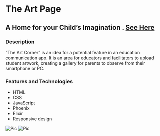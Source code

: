 # The Art Page 

## A Home for your Child’s Imagination .  [See Here](https://intense-ridge-92004.herokuapp.com/ )

### Description 
“The Art Corner” is an idea for a potential feature in an education communication app. It is an area for educators and facilitators to upload student artwork, creating a gallery for parents to observe from their smartphone or PC. 

### Features and Technologies 
* HTML
* CSS
* JavaScript
* Phoenix
* Elixir 
* Responsive design

![Pic](https://imgur.com/LWyDrVm.png)
![Pic](https://imgur.com/O4nA0Uy.png)